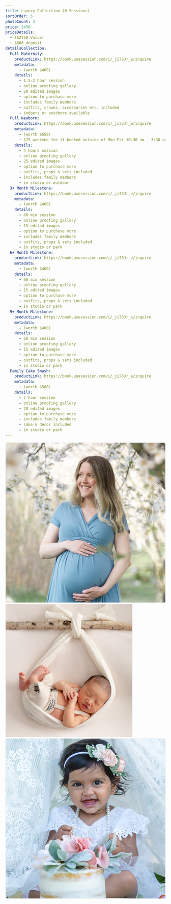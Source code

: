 ```yaml
---
title: Luxury Collection (6 Sessions)
sortOrder: 5
photoCount: 3
price: 2450
priceDetails:
  - ($2750 Value)
  - $600 deposit
detailsCollection:
  Full Maternity:
    productLink: https://book.usesession.com/i/_ji73Jr_e/inquire
    metadata:
      - (worth $400)
    details:
      - 1.5-2 hour session
      - online proofing gallery
      - 20 edited images
      - option to purchase more
      - includes family members
      - outfits, crowns, accessories etc. included
      - indoors or outdoors available
  Full Newborn:
    productLink: https://book.usesession.com/i/_ji73Jr_e/inquire
    metadata:
      - (worth $650)
      - $75 weekend fee if booked outside of Mon-Fri 10:30 am - 3:30 pm
    details:
      - 4 hours session
      - online proofing gallery
      - 25 edited images
      - option to purchase more
      - outfits, props & sets included
      - includes family members
      - in studio or outdoor
  3+ Month Milestone:
    productLink: https://book.usesession.com/i/_ji73Jr_e/inquire
    metadata:
      - (worth $400)
    details:
      - 60 min session
      - online proofing gallery
      - 15 edited images
      - option to purchase more
      - includes family members
      - outfits, props & sets included
      - in studio or park
  6+ Month Milestone:
    productLink: https://book.usesession.com/i/_ji73Jr_e/inquire
    metadata:
      - (worth $400)
    details:
      - 60 min session
      - online proofing gallery
      - 15 edited images
      - option to purchase more
      - outfits, props & sets included
      - in studio or park
  9+ Month Milestone:
    productLink: https://book.usesession.com/i/_ji73Jr_e/inquire
    metadata:
      - (worth $400)
    details:
      - 60 min session
      - online proofing gallery
      - 15 edited images
      - option to purchase more
      - outfits, props & sets included
      - in studio or park
  Family Cake Smash:
    productLink: https://book.usesession.com/i/_ji73Jr_e/inquire
    metadata:
      - (worth $500)
    details:
      - 2 hour session
      - online proofing gallery
      - 20 edited images
      - option to purchase more
      - includes family members
      - cake & decor included
      - in studio or park
---
```


![Pregnant woman in blue dress](../../assets/blueDressPrego.jpg)
![Baby In Sling](../../assets/BabyInSling.png)
![Baby in white dress and cake](../../assets/whiteDressBabyCake.jpg)
